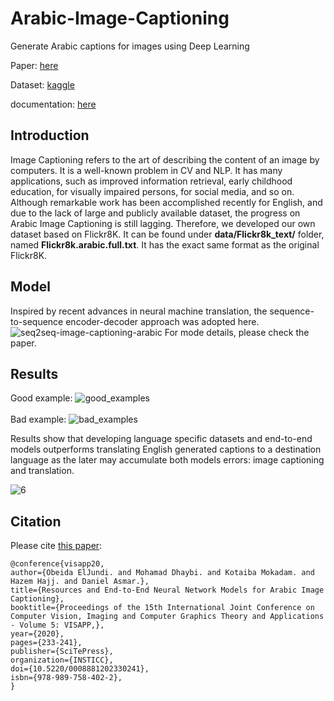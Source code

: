 # Arabic-Image-Captioning
Generate Arabic captions for images using Deep Learning

Paper: [here](https://www.insticc.org/Primoris/Resources/PaperPdf.ashx?idPaper=88812)

Dataset: [kaggle](https://www.kaggle.com/datasets/kanishkme/flicker-8k-image-dataset-captionstxt)

documentation: [here](https://github.com/NaNo211/Arabic-Image-Captioning/blob/main/ARABIC_CAPTIONING_DOCUMENTATION.pdf)

## Introduction
Image Captioning refers to the art of describing the content of an image by computers. It is a well-known problem in CV and NLP. It has many applications, such as improved information retrieval, early childhood education, for visually impaired persons, for social media, and so on. Although remarkable work has been accomplished recently for English, and due to the lack of large and publicly available dataset, the progress on Arabic Image Captioning is still lagging. Therefore, we developed our own dataset based on Flickr8K. It can be found under **data/Flickr8k_text/** folder, named **Flickr8k.arabic.full.txt**. It has the exact same format as the original Flickr8K.

## Model
Inspired by recent advances in neural machine translation, the sequence-to-sequence encoder-decoder approach was adopted here.
![seq2seq-image-captioning-arabic](https://user-images.githubusercontent.com/9033365/50055387-e3ab9980-0156-11e9-859f-dce71314777a.png)
For mode details, please check the paper.

## Results
Good example:
![good_examples](https://user-images.githubusercontent.com/9033365/50055400-181f5580-0157-11e9-8a00-1d7af672b49f.png)
<br /> <br />
Bad example:
![bad_examples](https://user-images.githubusercontent.com/9033365/50055408-2a998f00-0157-11e9-9d63-2b40e46a78f7.png)

Results show that developing language specific datasets and end-to-end models outperforms translating English generated captions to a destination language as the later may accumulate both models errors: image captioning and translation.

![6](https://user-images.githubusercontent.com/9033365/76162680-71f3ad00-6159-11ea-9b19-e8957435336b.PNG)

## Citation
Please cite [this paper](https://www.insticc.org/Primoris/Resources/PaperPdf.ashx?idPaper=88812):

```
@conference{visapp20,
author={Obeida ElJundi. and Mohamad Dhaybi. and Kotaiba Mokadam. and Hazem Hajj. and Daniel Asmar.},
title={Resources and End-to-End Neural Network Models for Arabic Image Captioning},
booktitle={Proceedings of the 15th International Joint Conference on Computer Vision, Imaging and Computer Graphics Theory and Applications - Volume 5: VISAPP,},
year={2020},
pages={233-241},
publisher={SciTePress},
organization={INSTICC},
doi={10.5220/0008881202330241},
isbn={978-989-758-402-2},
}
```


